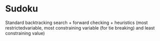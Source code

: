 # Sudoku
Standard backtracking search + forward checking + heuristics (most restrictedvariable, most constraining variable (for tie breaking) and least constraining value)
